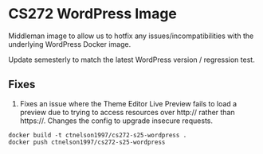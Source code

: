 # CS272 WordPress Image

Middleman image to allow us to hotfix any issues/incompatibilities with the underlying WordPress Docker image.

Update semesterly to match the latest WordPress version / regression test.

## Fixes
1. Fixes an issue where the Theme Editor Live Preview fails to load a preview due to trying to access resources over http:// rather than https://. Changes the config to upgrade insecure requests.

```
docker build -t ctnelson1997/cs272-s25-wordpress .
docker push ctnelson1997/cs272-s25-wordpress
```
